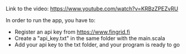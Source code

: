 Link to the video: https://www.youtube.com/watch?v=KRBzZPEZvRU

In order to run the app, you have to:
- Register an api key from https://www.fingrid.fi
- Create a "api_key.txt" in the same folder with the main.scala
- Add your api key to the txt folder, and your program is ready to go
